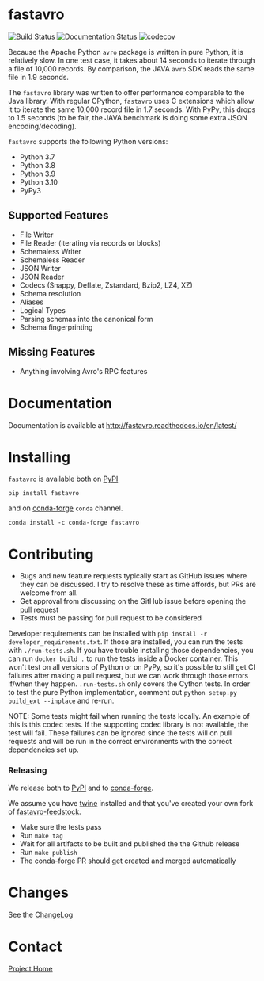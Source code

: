 # fastavro
[![Build Status](https://github.com/fastavro/fastavro/workflows/Build/badge.svg)](https://github.com/fastavro/fastavro/actions)
[![Documentation Status](https://readthedocs.org/projects/fastavro/badge/?version=latest)](http://fastavro.readthedocs.io/en/latest/?badge=latest)
[![codecov](https://codecov.io/gh/fastavro/fastavro/branch/master/graph/badge.svg)](https://codecov.io/gh/fastavro/fastavro)


Because the Apache Python `avro` package is written in pure Python, it is
relatively slow. In one test case, it takes about 14 seconds to iterate through
a file of 10,000 records. By comparison, the JAVA `avro` SDK reads the same file in
1.9 seconds.

The `fastavro` library was written to offer performance comparable to the Java
library. With regular CPython, `fastavro` uses C extensions which allow it to
iterate the same 10,000 record file in 1.7 seconds. With PyPy, this drops to 1.5
seconds (to be fair, the JAVA benchmark is doing some extra JSON
encoding/decoding).

`fastavro` supports the following Python versions:

* Python 3.7
* Python 3.8
* Python 3.9
* Python 3.10
* PyPy3

## Supported Features

* File Writer
* File Reader (iterating via records or blocks)
* Schemaless Writer
* Schemaless Reader
* JSON Writer
* JSON Reader
* Codecs (Snappy, Deflate, Zstandard, Bzip2, LZ4, XZ)
* Schema resolution
* Aliases
* Logical Types
* Parsing schemas into the canonical form
* Schema fingerprinting

## Missing Features

* Anything involving Avro's RPC features

[Cython]: http://cython.org/

# Documentation

Documentation is available at http://fastavro.readthedocs.io/en/latest/

# Installing
`fastavro` is available both on [PyPI](http://pypi.python.org/pypi)

    pip install fastavro

and on [conda-forge](https://conda-forge.github.io) `conda` channel.

    conda install -c conda-forge fastavro

# Contributing

* Bugs and new feature requests typically start as GitHub issues where they can be discussed. I try to resolve these as time affords, but PRs are welcome from all.
* Get approval from discussing on the GitHub issue before opening the pull request
* Tests must be passing for pull request to be considered

Developer requirements can be installed with `pip install -r developer_requirements.txt`.
If those are installed, you can run the tests with `./run-tests.sh`. If you have trouble
installing those dependencies, you can run `docker build .` to run the tests inside
a Docker container. This won't test on all versions of Python or on PyPy, so it's possible
to still get CI failures after making a pull request, but we can work through those errors
if/when they happen. `.run-tests.sh` only covers the Cython tests. In order to test the
pure Python implementation, comment out `python setup.py build_ext --inplace`
and re-run.

NOTE: Some tests might fail when running the tests locally. An example of this
is this codec tests. If the supporting codec library is not available, the test
will fail. These failures can be ignored since the tests will on pull requests
and will be run in the correct environments with the correct dependencies set up.

### Releasing

We release both to [PyPI][pypi] and to [conda-forge][conda-forge].

We assume you have [twine][twine] installed and that you've created your own
fork of [fastavro-feedstock][feedstock].

* Make sure the tests pass
* Run `make tag`
* Wait for all artifacts to be built and published the the Github release
* Run `make publish`
* The conda-forge PR should get created and merged automatically

[conda-forge]: https://conda-forge.org/
[feedstock]: https://github.com/conda-forge/fastavro-feedstock
[pypi]: https://pypi.python.org/pypi
[twine]: https://pypi.python.org/pypi/twine


# Changes

See the [ChangeLog]

[ChangeLog]: https://github.com/fastavro/fastavro/blob/master/ChangeLog

# Contact

[Project Home](https://github.com/fastavro/fastavro)
